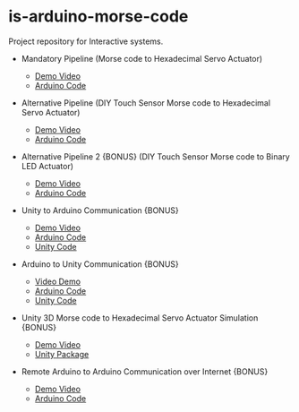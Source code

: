# is-arduino-morse-code
Project repository for Interactive systems.
- Mandatory Pipeline (Morse code to Hexadecimal Servo Actuator)
  - [Demo Video](https://youtu.be/swIX8NgQKOY) 
  - [Arduino Code](https://github.com/shahrukhx01/is-arduino-morse-code/blob/main/arduino/servo_morse_code_hex/servo_morse_code_hex.ino)
- Alternative Pipeline (DIY Touch Sensor Morse code to Hexadecimal Servo Actuator)
  - [Demo Video](https://youtu.be/fHXokW3r_gQ)
  - [Arduino Code](https://github.com/shahrukhx01/is-arduino-morse-code/blob/main/arduino/diy_touch_sensor/diy_touch_sensor.inoo)
- Alternative Pipeline 2 {BONUS} (DIY Touch Sensor Morse code to Binary LED Actuator)
  - [Demo Video](https://www.youtube.com/watch?v=yAmatiG_Iu0&ab_channel=Shahrukhkhan)
  - [Arduino Code](https://github.com/shahrukhx01/is-arduino-morse-code/blob/main/arduino/diy_touch_led_binary/diy_touch_led_binary.ino)
- Unity to Arduino Communication {BONUS}
  - [Demo Video](https://youtu.be/tfyxSrO2FQA) 
  - [Arduino Code](https://github.com/shahrukhx01/is-arduino-morse-code/blob/main/arduino/unity_to_arduino_serial_communication/unity_to_arduino_serial_communication.ino) 
  - [Unity Code](https://github.com/shahrukhx01/is-arduino-morse-code/blob/main/unity/unity_to_arduino_communication/unity_to_arduino_serial_communication.cs)
- Arduino to Unity Communication {BONUS} 
  - [Video Demo](https://www.youtube.com/watch?v=2akk9C0cowA&ab_channel=Shahrukhkhan) 
  - [Arduino Code](https://github.com/shahrukhx01/is-arduino-morse-code/blob/main/arduino/arduino_to_unity_serial_communication/arduino_to_unity_serial_communication.ino) 
  - [Unity Code](https://github.com/shahrukhx01/is-arduino-morse-code/blob/main/unity/arduino_to_unity_communication/arduino_to_unity_serial_communication.cs)
- Unity 3D Morse code to Hexadecimal Servo Actuator Simulation {BONUS}
  - [Demo Video](https://www.youtube.com/watch?v=wCN1bn0GuqA&ab_channel=Shahrukhkhan)
  - [Unity Package](https://github.com/shahrukhx01/is-arduino-morse-code/tree/main/unity/morse_code_unity3d_simulation)
  
- Remote Arduino to Arduino Communication over Internet {BONUS}
  - [Demo Video](https://youtu.be/a3Dh_4UogmU) 
  - [Arduino Code](https://github.com/shahrukhx01/is-arduino-morse-code/blob/main/arduino/remote_communication_morse_code/remote_communication_morse_code.ino)
  
